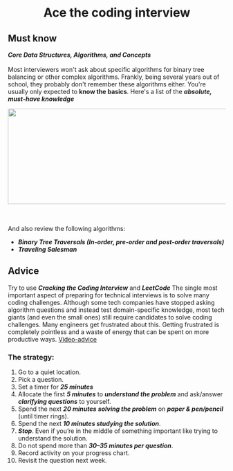 <h1 align = "center"> Ace the coding interview </h1>

## Must know
***Core Data Structures, Algorithms, and Concepts***<br><br> 
Most interviewers won't ask about specific algorithms for binary tree balancing or other complex algorithms. Frankly, being several years out of school, they probably don't remember these algorithms either. 
You're usually only expected to **know the basics**. Here's a list of the ***absolute, must-have knowledge***

<p align="center">

  <img width="700" height="221" src="https://user-images.githubusercontent.com/45834270/76638012-04c28c00-654c-11ea-94bc-803cb8f59b40.png">

</p>

<br><br>
And also review the following algorithms:
  - ***Binary Tree Traversals (In-order, pre-order and post-order traversals)*** 
  - ***Traveling Salesman***

## Advice

Try to use ***Cracking the Coding Interview*** and ***LeetCode***
The single most important aspect of preparing for technical interviews is to solve many coding challenges. Although some tech companies have stopped asking algorithm questions and instead test domain-specific knowledge, most tech giants (and even the small ones) still require candidates to solve coding challenges. Many engineers get frustrated about this. Getting frustrated is completely pointless and a waste of energy that can be spent on more productive ways.
[Video-advice](https://www.youtube.com/watch?v=fbRSDn5YK_k&list=LLtH1ZMOftu7kpqsdhbC96lw&index=1)
### The strategy:
  1. Go to a quiet location.
  2. Pick a question.
  3. Set a timer for ***25 minutes***
  4. Allocate the first ***5 minutes*** to ***understand the problem*** and ask/answer ***clarifying questions*** to yourself.
  5. Spend the next ***20 minutes*** ***solving the problem*** on ***paper & pen/pencil*** (until timer rings).
  6. Spend the next ***10 minutes studying the solution***.
  7. ***Stop***. Even if you’re in the middle of something important like trying to understand the solution. 
  8. Do not spend more than ***30–35 minutes per question***.
  9. Record activity on your progress chart.
  10. Revisit the question next week.
